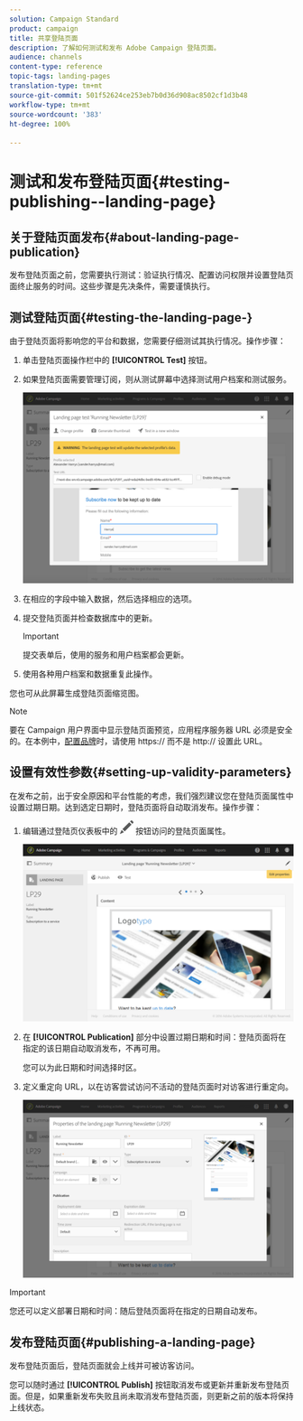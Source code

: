 ```yaml
---
solution: Campaign Standard
product: campaign
title: 共享登陆页面
description: 了解如何测试和发布 Adobe Campaign 登陆页面。
audience: channels
content-type: reference
topic-tags: landing-pages
translation-type: tm+mt
source-git-commit: 501f52624ce253eb7b0d36d908ac8502cf1d3b48
workflow-type: tm+mt
source-wordcount: '383'
ht-degree: 100%

---
```



# 测试和发布登陆页面{#testing-publishing--landing-page}

## 关于登陆页面发布{#about-landing-page-publication}

发布登陆页面之前，您需要执行测试：验证执行情况、配置访问权限并设置登陆页面终止服务的时间。这些步骤是先决条件，需要谨慎执行。

## 测试登陆页面{#testing-the-landing-page-}

由于登陆页面将影响您的平台和数据，您需要仔细测试其执行情况。操作步骤：

1. 单击登陆页面操作栏中的 **[!UICONTROL Test]** 按钮。
1. 如果登陆页面需要管理订阅，则从测试屏幕中选择测试用户档案和测试服务。

   ![](assets/lp_test_2.png)

1. 在相应的字段中输入数据，然后选择相应的选项。
1. 提交登陆页面并检查数据库中的更新。

   >[!IMPORTANT]
   >
   >提交表单后，使用的服务和用户档案都会更新。

1. 使用各种用户档案和数据重复此操作。

您也可从此屏幕生成登陆页面缩览图。

>[!NOTE]
>
>要在 Campaign 用户界面中显示登陆页面预览，应用程序服务器 URL 必须是安全的。在本例中，[配置品牌](../../administration/using/branding.md#configuring-and-using-brands)时，请使用 https:// 而不是 http:// 设置此 URL。

## 设置有效性参数{#setting-up-validity-parameters}

在发布之前，出于安全原因和平台性能的考虑，我们强烈建议您在登陆页面属性中设置过期日期。达到选定日期时，登陆页面将自动取消发布。操作步骤：

1. 编辑通过登陆页仪表板中的 ![](assets/edit_darkgrey-24px.png) 按钮访问的登陆页面属性。

   ![](assets/lp_edit_properties_button.png)

1. 在 **[!UICONTROL Publication]** 部分中设置过期日期和时间：登陆页面将在指定的该日期自动取消发布，不再可用。

   您可以为此日期和时间选择时区。

1. 定义重定向 URL，以在访客尝试访问不活动的登陆页面时对访客进行重定向。

   ![](assets/lp_settings_general.png)

>[!IMPORTANT]
>
>您还可以定义部署日期和时间：随后登陆页面将在指定的日期自动发布。

## 发布登陆页面{#publishing-a-landing-page}

发布登陆页面后，登陆页面就会上线并可被访客访问。

您可以随时通过 **[!UICONTROL Publish]** 按钮取消发布或更新并重新发布登陆页面。但是，如果重新发布失败且尚未取消发布登陆页面，则更新之前的版本将保持上线状态。
